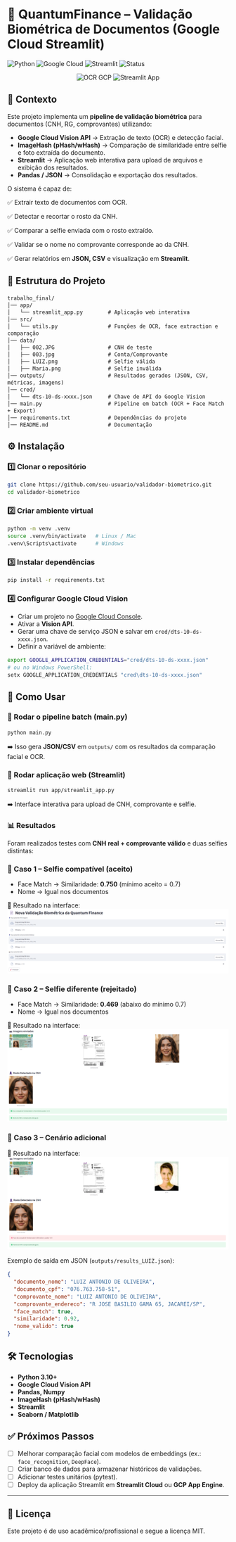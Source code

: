# 📄 QuantumFinance – Validação Biométrica de Documentos (Google Cloud Streamlit)

![Python](https://img.shields.io/badge/Python-3.10+-blue.svg)
![Google Cloud](https://img.shields.io/badge/Google%20Cloud-Vision%20API-yellow.svg)
![Streamlit](https://img.shields.io/badge/Streamlit-App-red.svg)
![Status](https://img.shields.io/badge/Status-Ativo-success.svg)

<p align="center"> <img src="https://github.com/user-attachments/assets/87e831d8-843c-48c1-bee6-f8a65e7aeb12" width="320" alt="OCR GCP"/> <img src="https://github.com/user-attachments/assets/c147070b-0136-4fa6-96ca-0775c529fe3b" width="480" alt="Streamlit App"/> </p>


## 📌 Contexto

Este projeto implementa um **pipeline de validação biométrica** para documentos (CNH, RG, comprovantes) utilizando:

* **Google Cloud Vision API** → Extração de texto (OCR) e detecção facial.
* **ImageHash (pHash/wHash)** → Comparação de similaridade entre selfie e foto extraída do documento.
* **Streamlit** → Aplicação web interativa para upload de arquivos e exibição dos resultados.
* **Pandas / JSON** → Consolidação e exportação dos resultados.

O sistema é capaz de:

✅ Extrair texto de documentos com OCR.

✅ Detectar e recortar o rosto da CNH.

✅ Comparar a selfie enviada com o rosto extraído.

✅ Validar se o nome no comprovante corresponde ao da CNH.

✅ Gerar relatórios em **JSON, CSV** e visualização em **Streamlit**.

## 📂 Estrutura do Projeto

```
trabalho_final/
│── app/
│   └── streamlit_app.py        # Aplicação web interativa
│── src/
│   └── utils.py                # Funções de OCR, face extraction e comparação
│── data/
│   ├── 002.JPG                 # CNH de teste
│   ├── 003.jpg                 # Conta/Comprovante
│   ├── LUIZ.png                # Selfie válida
│   ├── Maria.png               # Selfie inválida
│── outputs/                    # Resultados gerados (JSON, CSV, métricas, imagens)
│── cred/
│   └── dts-10-ds-xxxx.json     # Chave de API do Google Vision
│── main.py                     # Pipeline em batch (OCR + Face Match + Export)
│── requirements.txt            # Dependências do projeto
│── README.md                   # Documentação
```
## ⚙️ Instalação

### 1️⃣ Clonar o repositório

```bash
git clone https://github.com/seu-usuario/validador-biometrico.git
cd validador-biometrico
```

### 2️⃣ Criar ambiente virtual

```bash
python -m venv .venv
source .venv/bin/activate   # Linux / Mac
.venv\Scripts\activate      # Windows
```

### 3️⃣ Instalar dependências

```bash
pip install -r requirements.txt
```

### 4️⃣ Configurar Google Cloud Vision

* Criar um projeto no [Google Cloud Console](https://console.cloud.google.com/).
* Ativar a **Vision API**.
* Gerar uma chave de serviço JSON e salvar em `cred/dts-10-ds-xxxx.json`.
* Definir a variável de ambiente:

```bash
export GOOGLE_APPLICATION_CREDENTIALS="cred/dts-10-ds-xxxx.json"
# ou no Windows PowerShell:
setx GOOGLE_APPLICATION_CREDENTIALS "cred\dts-10-ds-xxxx.json"
```

## 🚀 Como Usar

### 🔹 Rodar o pipeline batch (main.py)

```bash
python main.py
```

➡️ Isso gera **JSON/CSV** em `outputs/` com os resultados da comparação facial e OCR.

### 🔹 Rodar aplicação web (Streamlit)

```bash
streamlit run app/streamlit_app.py
```

➡️ Interface interativa para upload de CNH, comprovante e selfie.

### 📊 Resultados

Foram realizados testes com **CNH real + comprovante válido** e duas selfies distintas:

### 🔹 Caso 1 – Selfie compatível (aceito)  
- Face Match → Similaridade: **0.750** (mínimo aceito = 0.7)  
- Nome → Igual nos documentos  

📸 Resultado na interface:  
![Caso válido](https://github.com/RafaelGallo/Cognitive-Environments-FIAP/blob/main/outputs/resultado_imagens_ocr/000.png?raw=true)

### 🔹 Caso 2 – Selfie diferente (rejeitado)  
- Face Match → Similaridade: **0.469** (abaixo do mínimo 0.7)  
- Nome → Igual nos documentos  

📸 Resultado na interface:  
![Caso inválido](https://github.com/RafaelGallo/Cognitive-Environments-FIAP/blob/main/outputs/resultado_imagens_ocr/001.png?raw=true)

### 🔹 Caso 3 – Cenário adicional  
📸 Resultado na interface:  
![Resultado adicional](https://github.com/RafaelGallo/Cognitive-Environments-FIAP/blob/main/outputs/resultado_imagens_ocr/002.png?raw=true)


Exemplo de saída em JSON (`outputs/results_LUIZ.json`):

```json
{
  "documento_nome": "LUIZ ANTONIO DE OLIVEIRA",
  "documento_cpf": "076.763.758-51",
  "comprovante_nome": "LUIZ ANTONIO DE OLIVEIRA",
  "comprovante_endereco": "R JOSE BASILIO GAMA 65, JACAREI/SP",
  "face_match": true,
  "similaridade": 0.92,
  "nome_valido": true
}
```

## 🛠️ Tecnologias

* **Python 3.10+**
* **Google Cloud Vision API**
* **Pandas, Numpy**
* **ImageHash (pHash/wHash)**
* **Streamlit**
* **Seaborn / Matplotlib**

## ✅ Próximos Passos

* [ ] Melhorar comparação facial com modelos de embeddings (ex.: `face_recognition`, `DeepFace`).
* [ ] Criar banco de dados para armazenar históricos de validações.
* [ ] Adicionar testes unitários (pytest).
* [ ] Deploy da aplicação Streamlit em **Streamlit Cloud** ou **GCP App Engine**.

---

## 📜 Licença

Este projeto é de uso acadêmico/profissional e segue a licença MIT.
